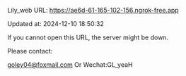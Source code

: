 Lily_web URL: https://ae6d-61-165-102-156.ngrok-free.app

Updated at: 2024-12-10 18:50:32

If you cannot open this URL, the server might be down.

Please contact: 

goley04@foxmail.com Or Wechat:GL_yeaH